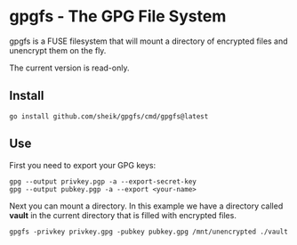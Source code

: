 # gpgfs - The GPG File System
gpgfs is a FUSE filesystem that will mount a directory of encrypted files
and unencrypt them on the fly.

The current version is read-only.

## Install
    go install github.com/sheik/gpgfs/cmd/gpgfs@latest

## Use
First you need to export your GPG keys:

    gpg --output privkey.pgp -a --export-secret-key
    gpg --output pubkey.pgp -a --export <your-name>

Next you can mount a directory. In this example we have a directory called
**vault** in the current directory that is filled with encrypted files.

    gpgfs -privkey privkey.gpg -pubkey pubkey.gpg /mnt/unencrypted ./vault
